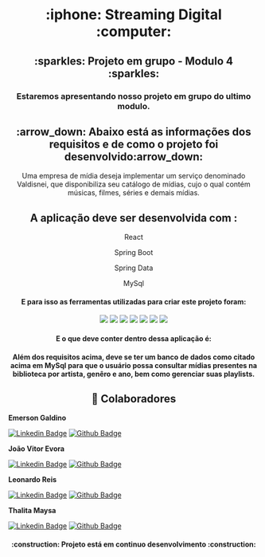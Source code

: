<h1 align="center"> :iphone: Streaming Digital :computer: </h1> 


<h2 align="center">:sparkles: Projeto em grupo - Modulo 4 :sparkles:</h2>


<h3 align="center">Estaremos apresentando nosso projeto em grupo do ultimo modulo.</h3>

<h2 align="center">:arrow_down: Abaixo está as informações dos requisitos e de como o projeto foi desenvolvido:arrow_down:</h2>


<p align="center"> Uma empresa de mídia deseja implementar um serviço denominado Valdisnei,
que disponibiliza seu catálogo de mídias, cujo o qual contém músicas, filmes,
séries e demais mídias.</p>

<h2 align='center'> A aplicação deve ser desenvolvida com : </h2>

<p align='center'> React 
<p align='center'> Spring Boot
<p align='center'> Spring Data
<p align='center'> MySql</p>


<h4 align="center">E para isso as ferramentas utilizadas para criar este projeto foram: </h4>

<p align='center'>
<img src='https://img.shields.io/badge/React-20232A?style=for-the-badge&logo=react&logoColor=61DAFB'</img>
<img src='https://img.shields.io/badge/Spring-6DB33F?style=for-the-badge&logo=spring&logoColor=white'</img>
<img src='https://img.shields.io/badge/MySQL-00000F?style=for-the-badge&logo=mysql&logoColor=white'</img>
<img src='https://img.shields.io/badge/bootstrap-%23563D7C.svg?style=for-the-badge&logo=bootstrap&logoColor=white'</img>
<img src='https://img.shields.io/badge/java19-%23ED8B00.svg?style=for-the-badge&logo=java&logoColor=white'</img>
<img src='https://img.shields.io/badge/IntelliJIDEA-000000.svg?style=for-the-badge&logo=intellij-idea&logoColor=white'</img>
<img src='https://img.shields.io/badge/Visual%20Studio%20Code-0078d7.svg?style=for-the-badge&logo=visual-studio-code&logoColor=white'</img>
</p>





<h4 align="center">E o que deve conter dentro dessa aplicação é: </h4>




<h4 align="center"> Além dos requisitos acima, deve se ter um banco de dados como citado acima em MySql para que o usuário possa consultar mídias presentes na biblioteca por artista, genêro e ano, bem como gerenciar suas playlists.</h4>



<h2 align='center'> 🦸 Colaboradores</h2>


<b>Emerson Galdino</b>
<br>

[![Linkedin Badge](https://img.shields.io/badge/emersongaldino-0077B5?style=for-the-badge&logo=linkedin&logoColor=white&link=https://www.linkedin.com/in/emerson-pg/)](https://www.linkedin.com/in/emerson-pg/) [![Github Badge](https://img.shields.io/badge/emersongaldino-100000?style=for-the-badge&logo=github&logoColor=whitee&link=https://github.com/EmersonGald1n0)](https://github.com/EmersonGald1n0)





<b>João Vitor Evora</b>
<br>

[![Linkedin Badge](https://img.shields.io/badge/joaovitorevora-0077B5?style=for-the-badge&logo=linkedin&logoColor=white&link=https://www.linkedin.com/in/joaovitorevora/)](https://www.linkedin.com/in/joaovitorevora/) [![Github Badge](https://img.shields.io/badge/joaovitorevora-100000?style=for-the-badge&logo=github&logoColor=whitee&link=https://github.com/joaovitorevora)](https://github.com/joaovitorevora)



<b align='right'>Leonardo Reis</b>
<br>

[![Linkedin Badge](https://img.shields.io/badge/leornardoreis-0077B5?style=for-the-badge&logo=linkedin&logoColor=white&link=//https://www.linkedin.com/in/leonardo-reis-95228893/)](https://www.linkedin.com/in/leonardo-reis-95228893/) [![Github Badge](https://img.shields.io/badge/leonardoreis-100000?style=for-the-badge&logo=github&logoColor=whitee&link=https://github.com/lrmello/)](https://github.com/lrmello/)



<b>Thalita Maysa</b>
<br>

[![Linkedin Badge](https://img.shields.io/badge/thalitamaysa-0077B5?style=for-the-badge&logo=linkedin&logoColor=white&link=https://www.linkedin.com/in/thalita-maysa-a17707185//)](https://www.linkedin.com/in/thalita-maysa-a17707185//) [![Github Badge](https://img.shields.io/badge/thalitamaysa-100000?style=for-the-badge&logo=github&logoColor=whitee&link=https://github.com/thalitamaysa)](https://github.com/thalitamaysa)

</p>



<h4 align="center"> 
    :construction:  Projeto está em continuo desenvolvimento  :construction:
</h4>



